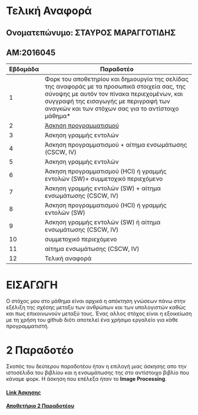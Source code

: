 # Τελική Αναφορά

## Ονοματεπώνυμο: ΣΤΑΥΡΟΣ ΜΑΡΑΓΓΟΤΙΔΗΣ

## ΑΜ:2016045

| Εβδομάδα | Παραδοτέο |
| --- | --- |
| 1 | Φορκ του αποθετηρίου και δημιουργία της σελίδας της αναφοράς με τα προσωπικά στοιχεία σας, της σύνοψης με αυτόν τον πίνακα περιεχομένων, και συγγραφή της εισαγωγής με περιγραφή των αναγκών και των στόχων σας για το αντίστοιχο μάθημα* |
| 2 | [Άσκηση προγραμματισμού](#2-Παραδοτέο) |
| 3 | Άσκηση γραμμής εντολών |
| 4 | Άσκηση προγραμματισμού + αίτημα ενσωμάτωσης (CSCW, IV) |
| 5 | Άσκηση γραμμής εντολών |
| 6 | Άσκηση προγραμματισμού (HCI) ή γραμμής εντολών (SW)+ συμμετοχικό περιεχόμενο |
| 7 | Άσκηση γραμμής εντολών (SW) + αίτημα ενσωμάτωσης (CSCW, IV) |
| 8 | Άσκηση προγραμματισμού (HCI) ή γραμμής εντολών (SW) |
| 9 | Άσκηση γραμμής εντολών (SW) ή αίτημα ενσωμάτωσης (CSCW, IV) |
| 10 | συμμετοχικό περιεχόμενο |
| 11 | αίτημα ενσωμάτωσης (CSCW, IV) |
| 12 | Τελική αναφορά |

# ΕΙΣΑΓΩΓΗ

Ο στόχος μου στο μάθημα είναι αρχικά η απόκτηση γνώσεων πάνω στην εξέλιξη της σχέσης μεταξυ των ανθρώπων και των υπολογιστών καθώς και πως επικοινωνούν μεταξύ τους.
Ένας αλλος στόχος είναι η εξοικείωση με τη χρήση του github διότι αποτελεί ένα χρήσιμο εργαλείο για κάθε προγραμματιστή.  

# 2 Παραδοτέο

Σκοπός του δεύτερου παραδοτέου ήταν η επιλογή μιας άσκησης απο την ιστοσέλιδα του βιβλίου και η ενσωμάτωσης της στο αντίστοιχο βιβλίο που κάναμε φορκ.
 Η άσκηση που επέλεξα ήταν το **Image Processing**.

#### [Link Άσκησης](https://stavros16.netlify.app/remix/image-filter/)
#### [Αποθετήριο 2 Παραδοτέου](https://github.com/Stavros16/site/blob/master/_remix/image-filter.md)
